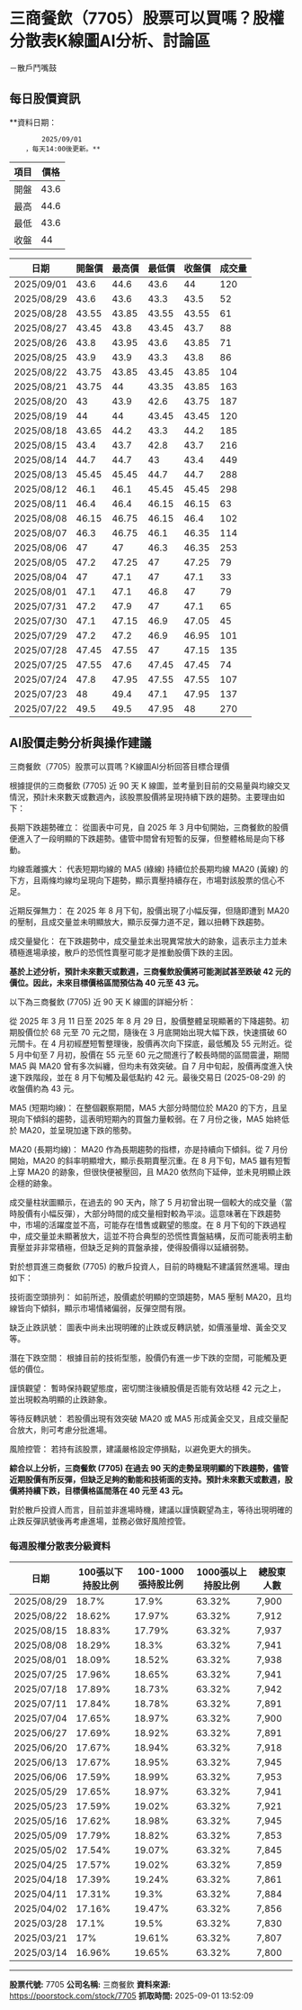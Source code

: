 # 三商餐飲（7705）股票可以買嗎？股權分散表K線圖AI分析、討論區
－散戶鬥嘴鼓

## 每日股價資訊

**資料日期：
        
            2025/09/01
        ，每天14:00後更新。**

| 項目 | 價格 |
|------|------|
| 開盤 | 43.6 |
| 最高 | 44.6 |
| 最低 | 43.6 |
| 收盤 | 44 |

| 日期 | 開盤價 | 最高價 | 最低價 | 收盤價 | 成交量 |
|------|--------|--------|--------|--------|--------|
| 2025/09/01 | 43.6 | 44.6 | 43.6 | 44 | 120 |
| 2025/08/29 | 43.6 | 43.6 | 43.3 | 43.5 | 52 |
| 2025/08/28 | 43.55 | 43.85 | 43.55 | 43.55 | 61 |
| 2025/08/27 | 43.45 | 43.8 | 43.45 | 43.7 | 88 |
| 2025/08/26 | 43.8 | 43.95 | 43.6 | 43.85 | 71 |
| 2025/08/25 | 43.9 | 43.9 | 43.3 | 43.8 | 86 |
| 2025/08/22 | 43.75 | 43.85 | 43.45 | 43.85 | 104 |
| 2025/08/21 | 43.75 | 44 | 43.35 | 43.85 | 163 |
| 2025/08/20 | 43 | 43.9 | 42.6 | 43.75 | 187 |
| 2025/08/19 | 44 | 44 | 43.45 | 43.45 | 120 |
| 2025/08/18 | 43.65 | 44.2 | 43.3 | 44.2 | 185 |
| 2025/08/15 | 43.4 | 43.7 | 42.8 | 43.7 | 216 |
| 2025/08/14 | 44.7 | 44.7 | 43 | 43.4 | 449 |
| 2025/08/13 | 45.45 | 45.45 | 44.7 | 44.7 | 288 |
| 2025/08/12 | 46.1 | 46.1 | 45.45 | 45.45 | 298 |
| 2025/08/11 | 46.4 | 46.4 | 46.15 | 46.15 | 63 |
| 2025/08/08 | 46.15 | 46.75 | 46.15 | 46.4 | 102 |
| 2025/08/07 | 46.3 | 46.75 | 46.1 | 46.35 | 114 |
| 2025/08/06 | 47 | 47 | 46.3 | 46.35 | 253 |
| 2025/08/05 | 47.2 | 47.25 | 47 | 47.25 | 79 |
| 2025/08/04 | 47 | 47.1 | 47 | 47.1 | 33 |
| 2025/08/01 | 47.1 | 47.1 | 46.8 | 47 | 79 |
| 2025/07/31 | 47.2 | 47.9 | 47 | 47.1 | 65 |
| 2025/07/30 | 47.1 | 47.15 | 46.9 | 47.05 | 45 |
| 2025/07/29 | 47.2 | 47.2 | 46.9 | 46.95 | 101 |
| 2025/07/28 | 47.45 | 47.55 | 47 | 47.15 | 135 |
| 2025/07/25 | 47.55 | 47.6 | 47.45 | 47.45 | 74 |
| 2025/07/24 | 47.8 | 47.95 | 47.55 | 47.55 | 107 |
| 2025/07/23 | 48 | 49.4 | 47.1 | 47.95 | 137 |
| 2025/07/22 | 49.5 | 49.5 | 47.95 | 48 | 270 |

## AI股價走勢分析與操作建議

三商餐飲（7705）股票可以買嗎？K線圖AI分析回答目標合理價

根據提供的三商餐飲 (7705) 近 90 天 K 線圖，並考量到目前的交易量與均線交叉情況，預計未來數天或數週內，該股票股價將呈現持續下跌的趨勢。主要理由如下：

長期下跌趨勢確立： 從圖表中可見，自 2025 年 3 月中旬開始，三商餐飲的股價便進入了一段明顯的下跌趨勢。儘管中間曾有短暫的反彈，但整體格局是向下移動。

均線乖離擴大： 代表短期均線的 MA5 (綠線) 持續位於長期均線 MA20 (黃線) 的下方，且兩條均線均呈現向下趨勢，顯示賣壓持續存在，市場對該股票的信心不足。

近期反彈無力： 在 2025 年 8 月下旬，股價出現了小幅反彈，但隨即遭到 MA20 的壓制，且成交量並未明顯放大，顯示反彈力道不足，難以扭轉下跌趨勢。

成交量變化： 在下跌趨勢中，成交量並未出現異常放大的跡象，這表示主力並未積極進場承接，散戶的恐慌性賣壓可能才是推動股價下跌的主因。

**基於上述分析，預計未來數天或數週，三商餐飲股價將可能測試甚至跌破 42 元的價位。因此，未來目標價格區間預估為 40 元至 43 元。**

以下為三商餐飲 (7705) 近 90 天 K 線圖的詳細分析：

從 2025 年 3 月 11 日至 2025 年 8 月 29 日，股價整體呈現顯著的下降趨勢。初期股價位於 68 元至 70 元之間，隨後在 3 月底開始出現大幅下跌，快速摜破 60 元關卡。在 4 月初經歷短暫整理後，股價再次向下探底，最低觸及 55 元附近。從 5 月中旬至 7 月初，股價在 55 元至 60 元之間進行了較長時間的區間震盪，期間 MA5 與 MA20 曾有多次糾纏，但均未有效突破。自 7 月中旬起，股價再度進入快速下跌階段，並在 8 月下旬觸及最低點約 42 元。最後交易日 (2025-08-29) 的收盤價約為 43 元。

MA5 (短期均線)： 在整個觀察期間，MA5 大部分時間位於 MA20 的下方，且呈現向下傾斜的趨勢，這表明短期內的買盤力量較弱。在 7 月份之後，MA5 始終低於 MA20，並呈現加速下跌的態勢。

MA20 (長期均線)： MA20 作為長期趨勢的指標，亦是持續向下傾斜。從 7 月份開始，MA20 的斜率明顯增大，顯示長期賣壓沉重。在 8 月下旬，MA5 雖有短暫上穿 MA20 的跡象，但很快便被壓回，且 MA20 依然向下延伸，並未見明顯止跌企穩的跡象。

成交量柱狀圖顯示，在過去的 90 天內，除了 5 月初曾出現一個較大的成交量（當時股價有小幅反彈），大部分時間的成交量相對較為平淡。這意味著在下跌趨勢中，市場的活躍度並不高，可能存在惜售或觀望的態度。在 8 月下旬的下跌過程中，成交量並未顯著放大，這並不符合典型的恐慌性賣盤結構，反而可能表明主動賣壓並非非常積極，但缺乏足夠的買盤承接，使得股價得以延續弱勢。

對於想買進三商餐飲 (7705) 的散戶投資人，目前的時機點不建議貿然進場。理由如下：

技術面空頭排列： 如前所述，股價處於明顯的空頭趨勢，MA5 壓制 MA20，且均線皆向下傾斜，顯示市場情緒偏弱，反彈空間有限。

缺乏止跌訊號： 圖表中尚未出現明確的止跌或反轉訊號，如價漲量增、黃金交叉等。

潛在下跌空間： 根據目前的技術型態，股價仍有進一步下跌的空間，可能觸及更低的價位。

謹慎觀望： 暫時保持觀望態度，密切關注後續股價是否能有效站穩 42 元之上，並出現較為明顯的止跌跡象。

等待反轉訊號： 若股價出現有效突破 MA20 或 MA5 形成黃金交叉，且成交量配合放大，則可考慮分批進場。

風險控管： 若持有該股票，建議嚴格設定停損點，以避免更大的損失。

**綜合以上分析，三商餐飲 (7705) 在過去 90 天的走勢呈現明顯的下跌趨勢，儘管近期股價有所反彈，但缺乏足夠的動能和技術面的支持。預計未來數天或數週，股價將持續下跌，目標價格區間落在 40 元至 43 元。**

對於散戶投資人而言，目前並非進場時機，建議以謹慎觀望為主，等待出現明確的止跌反彈訊號後再考慮進場，並務必做好風險控管。

### 每週股權分散表分級資料

| 日期 | 100張以下持股比例 | 100-1000張持股比例 | 1000張以上持股比例 | 總股東人數 |
|------|-------------------|--------------------|--------------------|----------|
| 2025/08/29 | 18.7% | 17.9% | 63.32% | 7,900 |
| 2025/08/22 | 18.62% | 17.97% | 63.32% | 7,912 |
| 2025/08/15 | 18.83% | 17.79% | 63.32% | 7,937 |
| 2025/08/08 | 18.29% | 18.3% | 63.32% | 7,941 |
| 2025/08/01 | 18.09% | 18.52% | 63.32% | 7,938 |
| 2025/07/25 | 17.96% | 18.65% | 63.32% | 7,941 |
| 2025/07/18 | 17.89% | 18.73% | 63.32% | 7,942 |
| 2025/07/11 | 17.84% | 18.78% | 63.32% | 7,891 |
| 2025/07/04 | 17.65% | 18.97% | 63.32% | 7,900 |
| 2025/06/27 | 17.69% | 18.92% | 63.32% | 7,891 |
| 2025/06/20 | 17.67% | 18.94% | 63.32% | 7,918 |
| 2025/06/13 | 17.67% | 18.95% | 63.32% | 7,945 |
| 2025/06/06 | 17.59% | 18.99% | 63.32% | 7,953 |
| 2025/05/29 | 17.65% | 18.97% | 63.32% | 7,941 |
| 2025/05/23 | 17.59% | 19.02% | 63.32% | 7,921 |
| 2025/05/16 | 17.62% | 18.98% | 63.32% | 7,945 |
| 2025/05/09 | 17.79% | 18.82% | 63.32% | 7,853 |
| 2025/05/02 | 17.54% | 19.07% | 63.32% | 7,845 |
| 2025/04/25 | 17.57% | 19.02% | 63.32% | 7,859 |
| 2025/04/18 | 17.39% | 19.24% | 63.32% | 7,861 |
| 2025/04/11 | 17.31% | 19.3% | 63.32% | 7,884 |
| 2025/04/02 | 17.16% | 19.47% | 63.32% | 7,856 |
| 2025/03/28 | 17.1% | 19.5% | 63.32% | 7,830 |
| 2025/03/21 | 17% | 19.61% | 63.32% | 7,807 |
| 2025/03/14 | 16.96% | 19.65% | 63.32% | 7,800 |

---

**股票代號:** 7705
**公司名稱:** 三商餐飲
**資料來源:** https://poorstock.com/stock/7705
**抓取時間:** 2025-09-01 13:52:09